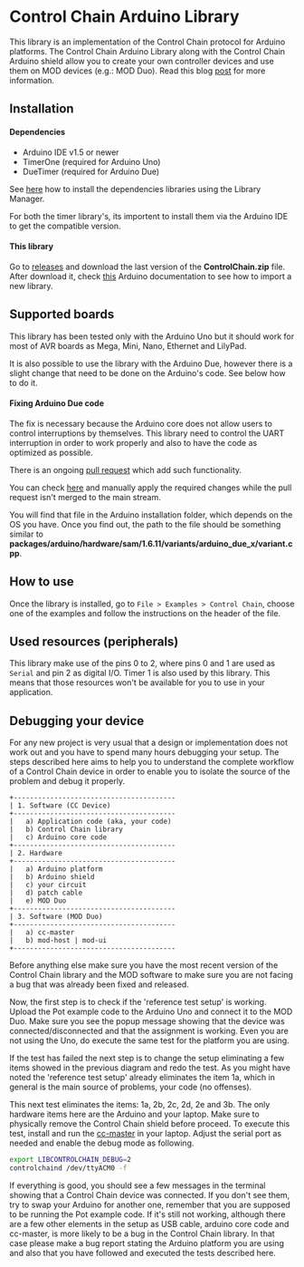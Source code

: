 # Control Chain Arduino Library

This library is an implementation of the Control Chain protocol for Arduino platforms. The Control
Chain Arduino Library along with the Control Chain Arduino shield allow you to create your own
controller devices and use them on MOD devices (e.g.: MOD Duo). Read this blog
[post](https://www.moddevices.com/blog/2017/05/06/tutorial-arduino-control-chain) for more
information.

## Installation

#### Dependencies

* Arduino IDE v1.5 or newer
* TimerOne (required for Arduino Uno)
* DueTimer (required for Arduino Due)

See [here](https://www.arduino.cc/en/guide/libraries#toc3) how to install the dependencies
libraries using the Library Manager.

For both the timer library's, its importent to install them via the Arduino IDE to get the compatible version.

#### This library

Go to [releases](https://github.com/moddevices/cc-arduino-lib/releases) and download
the last version of the **ControlChain.zip** file.
After download it, check [this](https://www.arduino.cc/en/guide/libraries#toc4)
Arduino documentation to see how to import a new library.

## Supported boards

This library has been tested only with the Arduino Uno but it should work for most of AVR
boards as Mega, Mini, Nano, Ethernet and LilyPad.

It is also possible to use the library with the Arduino Due, however there is a slight change
that need to be done on the Arduino's code. See below how to do it.

#### Fixing Arduino Due code

The fix is necessary because the Arduino core does not allow users to control interruptions by
themselves. This library need to control the UART interruption in order to work properly and also
to have the code as optimized as possible.

There is an ongoing [pull request](https://github.com/arduino/ArduinoCore-sam/pull/1) which add
such functionality.

You can check [here](https://github.com/arduino/ArduinoCore-sam/pull/1/files)
and manually apply the required changes while the pull request isn't merged to the main stream.

You will find that file in the Arduino installation folder, which depends on the OS you have. Once
you find out, the path to the file should be something similar to
**packages/arduino/hardware/sam/1.6.11/variants/arduino_due_x/variant.cpp**.

## How to use

Once the library is installed, go to `File > Examples > Control Chain`, choose one
of the examples and follow the instructions on the header of the file.

## Used resources (peripherals)

This library make use of the pins 0 to 2, where pins 0 and 1 are used as `Serial` and
pin 2 as digital I/O. Timer 1 is also used by this library. This means that those resources
won't be available for you to use in your application.

## Debugging your device

For any new project is very usual that a design or implementation does not work out and you have to
spend many hours debugging your setup. The steps described here aims to help you to understand
the complete workflow of a Control Chain device in order to enable you to isolate the source of the
problem and debug it properly.

```
+----------------------------------------
| 1. Software (CC Device)
+----------------------------------------
|   a) Application code (aka, your code)
|   b) Control Chain library
|   c) Arduino core code
+----------------------------------------
| 2. Hardware
+----------------------------------------
|   a) Arduino platform
|   b) Arduino shield
|   c) your circuit
|   d) patch cable
|   e) MOD Duo
+----------------------------------------
| 3. Software (MOD Duo)
+----------------------------------------
|   a) cc-master
|   b) mod-host | mod-ui
+----------------------------------------
```

Before anything else make sure you have the most recent version of the Control Chain library and the
MOD software to make sure you are not facing a bug that was already been fixed and released.

Now, the first step is to check if the 'reference test setup' is working. Upload the Pot example
code to the Arduino Uno and connect it to the MOD Duo. Make sure you see the popup message showing
that the device was connected/disconnected and that the assignment is working. Even you are not
using the Uno, do execute the same test for the platform you are using.

If the test has failed the next step is to change the setup eliminating a few items showed in the
previous diagram and redo the test. As you might have noted the 'reference test setup' already
eliminates the item 1a, which in general is the main source of problems, your code (no offenses).

This next test eliminates the items: 1a, 2b, 2c, 2d, 2e and 3b. The only hardware items here are the
Arduino and your laptop. Make sure to physically remove the Control Chain shield before proceed.
To execute this test, install and run the [cc-master](https://github.com/moddevices/cc-master)
in your laptop. Adjust the serial port as needed and enable the debug mode as following.

```bash
export LIBCONTROLCHAIN_DEBUG=2
controlchaind /dev/ttyACM0 -f
```

If everything is good, you should see a few messages in the terminal showing that a Control Chain
device was connected. If you don't see them, try to swap your Arduino for another one, remember that
you are supposed to be running the Pot example code. If it's still not working, although there are a
few other elements in the setup as USB cable, arduino core code and cc-master, is more likely to be
a bug in the Control Chain library. In that case please make a bug report stating the Arduino
platform you are using and also that you have followed and executed the tests described here.
